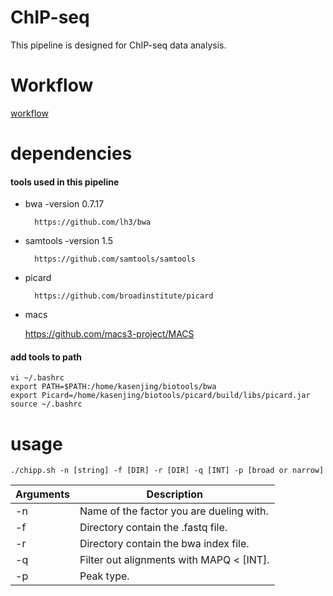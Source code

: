 # ChIP-seq
This pipeline is designed for ChIP-seq data analysis. 
# Workflow
[workflow](./workflow.md)

# dependencies

#### tools used in this pipeline
* bwa -version 0.7.17
 
        https://github.com/lh3/bwa
* samtools -version 1.5
 
        https://github.com/samtools/samtools
* picard

        https://github.com/broadinstitute/picard
* macs

	https://github.com/macs3-project/MACS
	

#### add tools to path


	vi ~/.bashrc
	export PATH=$PATH:/home/kasenjing/biotools/bwa
	export Picard=/home/kasenjing/biotools/picard/build/libs/picard.jar
	source ~/.bashrc

# usage

	./chipp.sh -n [string] -f [DIR] -r [DIR] -q [INT] -p [broad or narrow]
	
Arguments | Description
----------|-----------
   -n | Name of the factor you are dueling with.
   -f | Directory contain the .fastq file.
   -r | Directory contain the bwa index file.
   -q | Filter out alignments with MAPQ < [INT].
   -p | Peak type.

